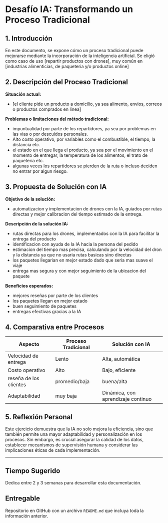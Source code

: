 # Desafío IA: Transformando un Proceso Tradicional

## 1. Introducción
En este documento, se expone cómo un proceso tradicional puede mejorarse mediante la incorporación de la inteligencia artificial. Se eligió como caso de uso [repartir productos con drones], muy común en [industrias alimenticias, de paqueteria y/o productos online]

## 2. Descripción del Proceso Tradicional
**Situación actual:**  
- [el cliente pide un producto a domicilio, ya sea alimento, envios, correos o productos comprados en linea]

**Problemas o limitaciones del método tradicional:**  
- impuntualidad por parte de los repartidores, ya sea por problemas en las vias o por descuidos personales.
- Alto costo operativo, por variables como el combustible, el tiempo, la distancia etc. 
- el estado en el que llega el producto, ya sea por el movimiento en el momento de entregar, la temperatura de los alimentos, el trato de paqueteria etc.
- algunas veces los repartidores se pierden de la ruta o incluso deciden no entrar por algun riesgo.

## 3. Propuesta de Solución con IA
**Objetivo de la solución:**  
- automatizacion y implementacion de drones con la IA, guiados por rutas directas y mejor calibracion del tiempo estimado de la entrega.

**Descripción de la solución IA:**  
-  rutas directas para los drones, implementados con la IA para facilitar la entrega del producto
-  identificacion con ayuda de la IA hacia la persona del pedido
-  estimacion del tiempo mas precisa, calculando por la velocidad del dron y la distancia ya que no usaria rutas basicas sino directas
-  los paquetes llegarian en mejor estado dado que seria mas suave el viaje
-  entrega mas segura y con mejor seguimiento de la ubicacion del paquete

**Beneficios esperados:**  
- mejores reseñas por parte de los clientes  
- los paquetes llegan en mejor estado  
- buen seguimiento de paquetes  
- entregas efectivas gracias a la IA

## 4. Comparativa entre Procesos

| Aspecto                    | Proceso Tradicional              | Solución con IA                         |
|----------------------------|----------------------------------|-----------------------------------------|
| Velocidad de entrega       | Lento                            | Alta, automática                        |
| Costo operativo            | Alto                             | Bajo, eficiente                         |
| reseña de los clientes     | promedio/baja                    | buena/alta                              |
| Adaptabilidad              | muy baja                         | Dinámica, con aprendizaje continuo      |

## 5. Reflexión Personal

Este ejercicio demuestra que la IA no solo mejora la eficiencia, sino que también permite una mayor adaptabilidad y personalización en los procesos. Sin embargo, es crucial asegurar la calidad de los datos, establecer mecanismos de supervisión humana y considerar las implicaciones éticas de cada implementación.

---

## Tiempo Sugerido

Dedica entre 2 y 3  semanas para desarrollar esta documentación.

## Entregable

Repositorio en GitHub con un archivo `README.md` que incluya toda la información anterior.
